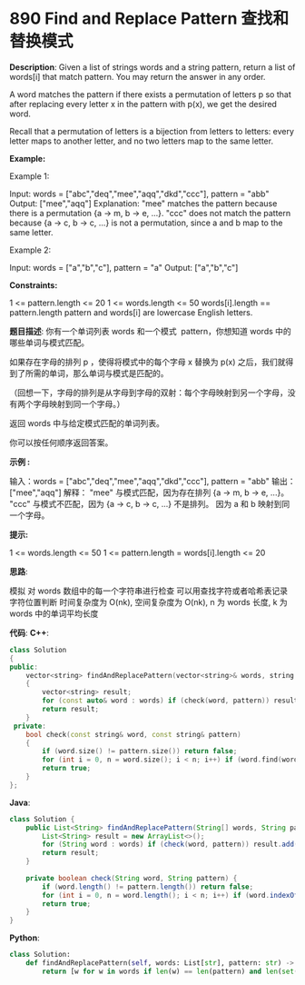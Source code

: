 # 890 Find and Replace Pattern 查找和替换模式

__Description__:
Given a list of strings words and a string pattern, return a list of words[i] that match pattern. You may return the answer in any order.

A word matches the pattern if there exists a permutation of letters p so that after replacing every letter x in the pattern with p(x), we get the desired word.

Recall that a permutation of letters is a bijection from letters to letters: every letter maps to another letter, and no two letters map to the same letter.

__Example:__

Example 1:

Input: words = ["abc","deq","mee","aqq","dkd","ccc"], pattern = "abb"
Output: ["mee","aqq"]
Explanation: "mee" matches the pattern because there is a permutation {a -> m, b -> e, ...}.
"ccc" does not match the pattern because {a -> c, b -> c, ...} is not a permutation, since a and b map to the same letter.

Example 2:

Input: words = ["a","b","c"], pattern = "a"
Output: ["a","b","c"]

__Constraints:__

1 <= pattern.length <= 20
1 <= words.length <= 50
words[i].length == pattern.length
pattern and words[i] are lowercase English letters.

__题目描述__:
你有一个单词列表 words 和一个模式  pattern，你想知道 words 中的哪些单词与模式匹配。

如果存在字母的排列 p ，使得将模式中的每个字母 x 替换为 p(x) 之后，我们就得到了所需的单词，那么单词与模式是匹配的。

（回想一下，字母的排列是从字母到字母的双射：每个字母映射到另一个字母，没有两个字母映射到同一个字母。）

返回 words 中与给定模式匹配的单词列表。

你可以按任何顺序返回答案。

__示例 :__

输入：words = ["abc","deq","mee","aqq","dkd","ccc"], pattern = "abb"
输出：["mee","aqq"]
解释：
"mee" 与模式匹配，因为存在排列 {a -> m, b -> e, ...}。
"ccc" 与模式不匹配，因为 {a -> c, b -> c, ...} 不是排列。
因为 a 和 b 映射到同一个字母。

__提示:__

1 <= words.length <= 50
1 <= pattern.length = words[i].length <= 20

__思路__:

模拟
对 words 数组中的每一个字符串进行检查
可以用查找字符或者哈希表记录字符位置判断
时间复杂度为 O(nk), 空间复杂度为 O(nk), n 为 words 长度, k 为 words 中的单词平均长度

__代码__:
__C++__:

```C++
class Solution 
{
public:
    vector<string> findAndReplacePattern(vector<string>& words, string pattern) 
    {
        vector<string> result;
        for (const auto& word : words) if (check(word, pattern)) result.emplace_back(word);
        return result;
    }
 private:
    bool check(const string& word, const string& pattern) 
    {
        if (word.size() != pattern.size()) return false;
        for (int i = 0, n = word.size(); i < n; i++) if (word.find(word[i]) != pattern.find(pattern[i])) return false;
        return true;
    }
};
```

__Java__:

```Java
class Solution {
    public List<String> findAndReplacePattern(String[] words, String pattern) {
        List<String> result = new ArrayList<>();
        for (String word : words) if (check(word, pattern)) result.add(word);
        return result;
    }
    
    private boolean check(String word, String pattern) {
        if (word.length() != pattern.length()) return false;
        for (int i = 0, n = word.length(); i < n; i++) if (word.indexOf(word.charAt(i)) != pattern.indexOf(pattern.charAt(i))) return false;
        return true;
    }
}
```

__Python__:

```Python
class Solution:
    def findAndReplacePattern(self, words: List[str], pattern: str) -> List[str]:
        return [w for w in words if len(w) == len(pattern) and len(set(w)) == len(set(pattern)) == len(set(zip(w, pattern)))]
```
